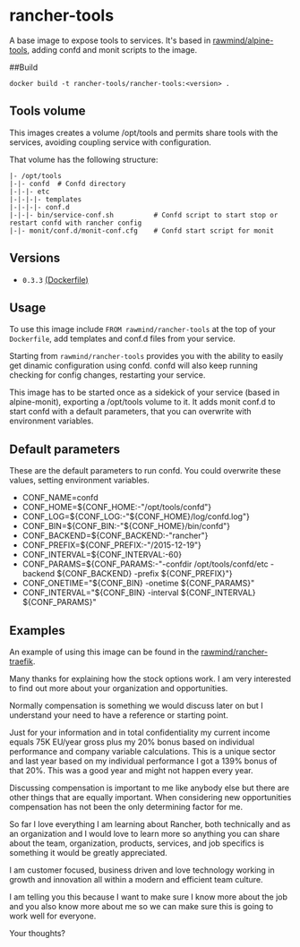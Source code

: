 rancher-tools
=============

A base image to expose tools to services. It's based in [rawmind/alpine-tools][alpine-tools], adding confd and monit scripts to the image.

##Build

```
docker build -t rancher-tools/rancher-tools:<version> .
```

## Tools volume

This images creates a volume /opt/tools and permits share tools with the services, avoiding coupling service with configuration.

That volume has the following structure:

```
|- /opt/tools
|-|- confd 	# Confd directory
|-|-|- etc
|-|-|-|- templates
|-|-|-|- conf.d
|-|-|- bin/service-conf.sh          # Confd script to start stop or restart confd with rancher config
|-|- monit/conf.d/monit-conf.cfg  	# Confd start script for monit
```


## Versions

- `0.3.3` [(Dockerfile)](https://github.com/rawmind0/rancher-tools/blob/master/Dockerfile)

## Usage

To use this image include `FROM rawmind/rancher-tools` at the top of your `Dockerfile`, add templates and conf.d files from your service.

Starting from `rawmind/rancher-tools` provides you with the ability to easily get dinamic configuration using confd. confd will also keep running checking for config changes, restarting your service.

This image has to be started once as a sidekick of your service (based in alpine-monit), exporting a /opt/tools volume to it. It adds monit conf.d to start confd with a default parameters, that you can overwrite with environment variables.

## Default parameters

These are the default parameters to run confd. You could overwrite these values, setting environment variables.

- CONF_NAME=confd
- CONF_HOME=${CONF_HOME:-"/opt/tools/confd"}
- CONF_LOG=${CONF_LOG:-"${CONF_HOME}/log/confd.log"}
- CONF_BIN=${CONF_BIN:-"${CONF_HOME}/bin/confd"}
- CONF_BACKEND=${CONF_BACKEND:-"rancher"}
- CONF_PREFIX=${CONF_PREFIX:-"/2015-12-19"}
- CONF_INTERVAL=${CONF_INTERVAL:-60}
- CONF_PARAMS=${CONF_PARAMS:-"-confdir /opt/tools/confd/etc -backend ${CONF_BACKEND} -prefix ${CONF_PREFIX}"}
- CONF_ONETIME="${CONF_BIN} -onetime ${CONF_PARAMS}"
- CONF_INTERVAL="${CONF_BIN} -interval ${CONF_INTERVAL} ${CONF_PARAMS}"


## Examples

An example of using this image can be found in the [rawmind/rancher-traefik][rancher-traefik].

[rancher-traefik]: https://github.com/rawmind0/rancher-traefik
[alpine-tools]: https://github.com/rawmind0/alpine-tools







Many thanks for explaining how the stock options work. 
I am very interested to find out more about your organization and opportunities.

Normally compensation is something we would discuss later on but I understand
your need to have a reference or starting point.

Just for your information and in total confidentiality my current income 
equals 75K EU/year gross plus my 20% bonus based on individual performance and 
company variable calculations.
This is a unique sector and last year based on my individual performance
I got a 139% bonus of that 20%. This was a good year and might not happen every
year.

Discussing compensation is important to me like anybody else but there 
are other things that are equally important. When considering new 
opportunities compensation has not been the only determining factor for me.

So far I love everything I am learning about Rancher, both technically and
as an organization and I would love to learn more so anything you can share about the 
team, organization, products, services,  and job specifics is something it would 
be greatly appreciated.

I am customer focused, business driven and love technology working in growth and 
innovation all within a modern and efficient team culture. 

I am telling you this because I want to make sure I know more about the job and 
you also know more about me so we can make sure this is going to work well for 
everyone.  

Your thoughts?
